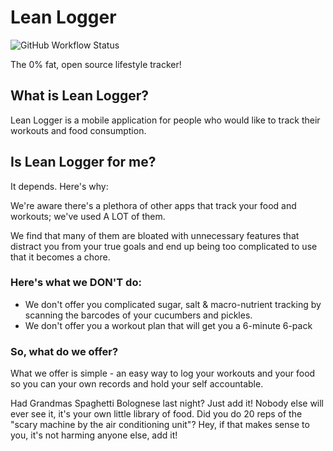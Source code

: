 # Lean Logger

![GitHub Workflow Status](https://img.shields.io/github/workflow/status/Lean-Logger/api/Laravel?label=Tests)

The 0% fat, open source lifestyle tracker!

## What is Lean Logger?

Lean Logger is a mobile application for people who would like to track their workouts and
food consumption.

## Is Lean Logger for me?

It depends. Here's why:

We're aware there's a plethora of other apps that track your food and workouts; we've
used A LOT of them. 

We find that many of them are bloated with unnecessary features that distract you from your 
true goals and end up being too complicated to use that it becomes a chore.

### Here's what we DON'T do:

* We don't offer you complicated sugar, salt & macro-nutrient tracking by
scanning the barcodes of your cucumbers and pickles. 
* We don't offer you a workout plan that will get you a 6-minute 6-pack

### So, what do we offer?

What we offer is simple - an easy way to log your workouts and your food so you can
your own records and hold your self accountable.

Had Grandmas Spaghetti Bolognese last night? Just add it! Nobody else will ever see it,
it's your own little library of food. Did you do 20 reps of the "scary machine by the
air conditioning unit"? Hey, if that makes sense to you, it's not harming anyone else, add it!


